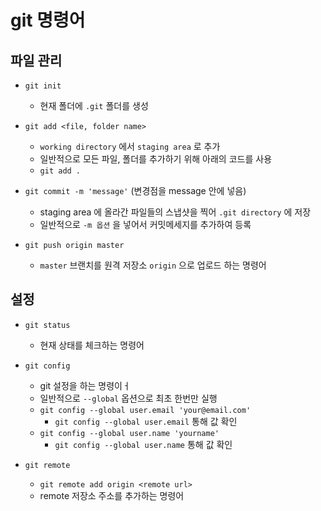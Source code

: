 # git 명령어

## 파일 관리

- `git init`
    - 현재 폴더에 `.git` 폴더를 생성


- `git add <file, folder name>`
    - `working directory` 에서 `staging area` 로 추가
    - 일반적으로 모든 파일, 폴더를 추가하기 위해 아래의 코드를 사용
    - `git add .`

- `git commit -m 'message'` (변경점을 message 안에 넣음)
    - staging area 에 올라간 파일들의 스냅샷을 찍어 `.git directory` 에 저장
    - 일반적으로 `-m 옵션` 을 넣어서 커밋메세지를 추가하여 등록

- `git push origin master`
    - `master` 브랜치를 원격 저장소 `origin` 으로 업로드 하는 명령어

## 설정

- `git status`
    - 현재 상태를 체크하는 명령어

- `git config`
    - git 설정을 하는 명령이ㅓ
    - 일반적으로 `--global` 옵션으로 최초 한번만 실행
    - `git config --global user.email 'your@email.com'`
        - `git config --global user.email` 통해 값 확인
    - `git config --global user.name 'yourname'`
        - `git config --global user.name` 통해 값 확인

- `git remote`
    - `git remote add origin <remote url>` 
    - remote 저장소 주소를 추가하는 명령어 
